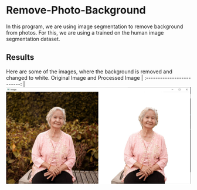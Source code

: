 # Remove-Photo-Background
In this program, we are using image segmentation to remove background from photos. For this, we are using a  trained on the human image segmentation dataset.


## Results
Here are some of the images, where the background is removed and changed to white.
Original Image  and    Processed Image | 
:-------------------------: |
![](https://github.com/abhi14dodiya/backround-removal-using-ML/blob/main/Images/output.JPG)  


